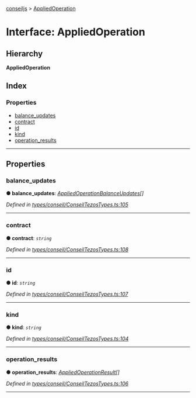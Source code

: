 [conseiljs](../README.md) > [AppliedOperation](../interfaces/appliedoperation.md)

# Interface: AppliedOperation

## Hierarchy

**AppliedOperation**

## Index

### Properties

* [balance_updates](appliedoperation.md#balance_updates)
* [contract](appliedoperation.md#contract)
* [id](appliedoperation.md#id)
* [kind](appliedoperation.md#kind)
* [operation_results](appliedoperation.md#operation_results)

---

## Properties

<a id="balance_updates"></a>

###  balance_updates

**● balance_updates**: *[AppliedOperationBalanceUpdates](appliedoperationbalanceupdates.md)[]*

*Defined in [types/conseil/ConseilTezosTypes.ts:105](https://github.com/Cryptonomic/ConseilJS/blob/e4b4aa7/src/types/conseil/ConseilTezosTypes.ts#L105)*

___
<a id="contract"></a>

###  contract

**● contract**: *`string`*

*Defined in [types/conseil/ConseilTezosTypes.ts:108](https://github.com/Cryptonomic/ConseilJS/blob/e4b4aa7/src/types/conseil/ConseilTezosTypes.ts#L108)*

___
<a id="id"></a>

###  id

**● id**: *`string`*

*Defined in [types/conseil/ConseilTezosTypes.ts:107](https://github.com/Cryptonomic/ConseilJS/blob/e4b4aa7/src/types/conseil/ConseilTezosTypes.ts#L107)*

___
<a id="kind"></a>

###  kind

**● kind**: *`string`*

*Defined in [types/conseil/ConseilTezosTypes.ts:104](https://github.com/Cryptonomic/ConseilJS/blob/e4b4aa7/src/types/conseil/ConseilTezosTypes.ts#L104)*

___
<a id="operation_results"></a>

###  operation_results

**● operation_results**: *[AppliedOperationResult](appliedoperationresult.md)[]*

*Defined in [types/conseil/ConseilTezosTypes.ts:106](https://github.com/Cryptonomic/ConseilJS/blob/e4b4aa7/src/types/conseil/ConseilTezosTypes.ts#L106)*

___

